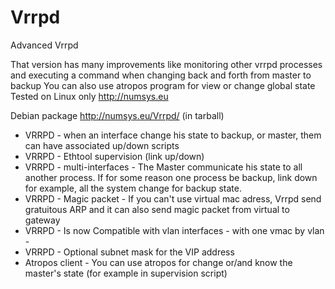 Vrrpd
=====

Advanced Vrrpd

That version has many improvements like monitoring other vrrpd processes and executing a command when changing back and forth from master to backup You can also use atropos program for view or change global state Tested on Linux only http://numsys.eu

Debian package http://numsys.eu/Vrrpd/ (in tarball)

* VRRPD - when an interface change his state to backup, or master, them can have associated up/down scripts
* VRRPD - Ethtool supervision (link up/down)
* VRRPD - multi-interfaces - The Master communicate his state to all another process. If for some reason one process be backup, link down for example, all the system change for backup state.
* VRRPD - Magic packet - If you can't use virtual mac adress, Vrrpd send gratuitous ARP and it can also send magic packet from virtual to gateway
* VRRPD - Is now Compatible with vlan interfaces - with one vmac by vlan -
* VRRPD - Optional subnet mask for the VIP address
* Atropos client - You can use atropos for change or/and know the master's state (for example in supervision script)
